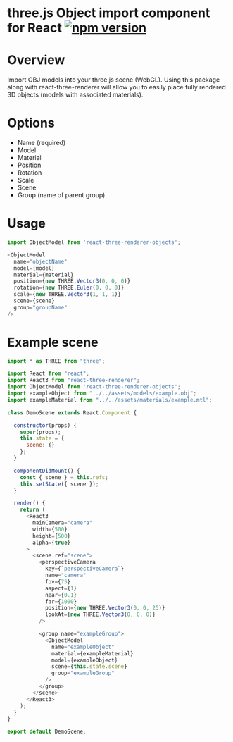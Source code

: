 # three.js Object import component for React [![npm version](https://badge.fury.io/js/react-three-renderer-objects.svg)](https://badge.fury.io/js/react-three-renderer-objects)

# Overview
Import OBJ models into your three.js scene (WebGL). Using this package along with react-three-renderer will allow you to easily place fully rendered 3D objects (models with associated materials).

# Options
- Name (required)
- Model
- Material
- Position
- Rotation
- Scale
- Scene
- Group (name of parent group)

# Usage

```javascript
import ObjectModel from 'react-three-renderer-objects';

<ObjectModel
  name="objectName"
  model={model}
  material={material}
  position={new THREE.Vector3(0, 0, 0)}
  rotation={new THREE.Euler(0, 0, 0)}
  scale={new THREE.Vector3(1, 1, 1)}
  scene={scene}
  group="groupName"
/>
```

# Example scene

```javascript
import * as THREE from "three";

import React from "react";
import React3 from "react-three-renderer";
import ObjectModel from 'react-three-renderer-objects';
import exampleObject from "../../assets/models/example.obj";
import exampleMaterial from "../../assets/materials/example.mtl";

class DemoScene extends React.Component {

  constructor(props) {
    super(props);
    this.state = {
      scene: {}
    };
  }

  componentDidMount() {
    const { scene } = this.refs;
    this.setState({ scene });
  }

  render() {
    return (
      <React3
        mainCamera="camera"
        width={500}
        height={500}
        alpha={true}
      >
        <scene ref="scene">
          <perspectiveCamera
            key={`perspectiveCamera`}
            name="camera"
            fov={75}
            aspect={1}
            near={0.1}
            far={1000}
            position={new THREE.Vector3(0, 0, 25)}
            lookAt={new THREE.Vector3(0, 0, 0)}
          />

          <group name="exampleGroup">
            <ObjectModel
              name="exampleObject"
              material={exampleMaterial}
              model={exampleObject}
              scene={this.state.scene}
              group="exampleGroup"
            />
          </group>
        </scene>
      </React3>
    );
  }
}

export default DemoScene;
```
